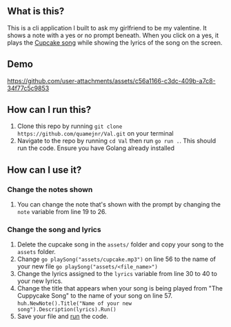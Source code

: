 
## What is this?
This is a cli application I built to ask my girlfriend to be my valentine. 
It shows a note with a yes or no prompt beneath. When you click on a yes, it plays the [Cupcake song](https://youtu.be/wAgZVLk6J4M?si=L_ey_0tOIImyKVoS) while showing the lyrics of the song on the screen.

## Demo
https://github.com/user-attachments/assets/c56a1166-c3dc-409b-a7c8-34f77c5c9853

## How can I run this?
1. Clone this repo by running `git clone https://github.com/quamejnr/Val.git` on your terminal
2. Navigate to the repo by running `cd Val` then run `go run .`. This should run the code. 
Ensure you have Golang already installed 

## How can I use it? 
### Change the notes shown
1. You can change the note that's shown with the prompt by changing the `note` variable from line 19 to 26.

### Change the song and lyrics
1. Delete the cupcake song in the `assets/` folder and copy your song to the `assets` folder.
2. Change `go playSong("assets/cupcake.mp3")` on line 56 to the name of your new file `go playSong("assets/<file_name>")`
3. Change the lyrics assigned to the `lyrics` variable from line 30 to 40 to your new lyrics.
4. Change the title that appears when your song is being played from "The Cuppycake Song" to the name of your song on line 57. `huh.NewNote().Title("Name of your new song").Description(lyrics).Run()`
5. Save your file and [run](#how-can-i-run-this) the code.


